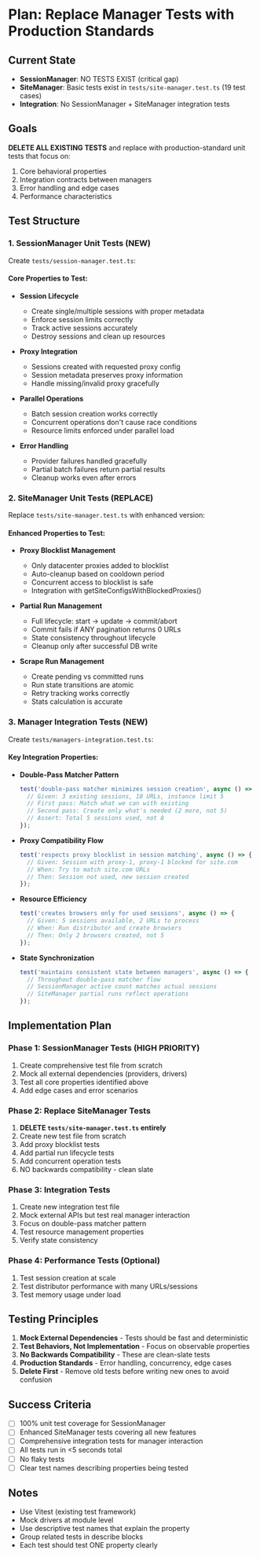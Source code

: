 # Plan: Replace Manager Tests with Production Standards

## Current State
- **SessionManager**: NO TESTS EXIST (critical gap)
- **SiteManager**: Basic tests exist in `tests/site-manager.test.ts` (19 test cases)
- **Integration**: No SessionManager + SiteManager integration tests

## Goals
**DELETE ALL EXISTING TESTS** and replace with production-standard unit tests that focus on:
1. Core behavioral properties
2. Integration contracts between managers
3. Error handling and edge cases
4. Performance characteristics

## Test Structure

### 1. SessionManager Unit Tests (NEW)
Create `tests/session-manager.test.ts`:

#### Core Properties to Test:
- **Session Lifecycle**
  - Create single/multiple sessions with proper metadata
  - Enforce session limits correctly
  - Track active sessions accurately
  - Destroy sessions and clean up resources

- **Proxy Integration**
  - Sessions created with requested proxy config
  - Session metadata preserves proxy information
  - Handle missing/invalid proxy gracefully

- **Parallel Operations**
  - Batch session creation works correctly
  - Concurrent operations don't cause race conditions
  - Resource limits enforced under parallel load

- **Error Handling**
  - Provider failures handled gracefully
  - Partial batch failures return partial results
  - Cleanup works even after errors

### 2. SiteManager Unit Tests (REPLACE)
Replace `tests/site-manager.test.ts` with enhanced version:

#### Enhanced Properties to Test:
- **Proxy Blocklist Management**
  - Only datacenter proxies added to blocklist
  - Auto-cleanup based on cooldown period
  - Concurrent access to blocklist is safe
  - Integration with getSiteConfigsWithBlockedProxies()

- **Partial Run Management**
  - Full lifecycle: start → update → commit/abort
  - Commit fails if ANY pagination returns 0 URLs
  - State consistency throughout lifecycle
  - Cleanup only after successful DB write

- **Scrape Run Management**
  - Create pending vs committed runs
  - Run state transitions are atomic
  - Retry tracking works correctly
  - Stats calculation is accurate

### 3. Manager Integration Tests (NEW)
Create `tests/managers-integration.test.ts`:

#### Key Integration Properties:
- **Double-Pass Matcher Pattern**
  ```typescript
  test('double-pass matcher minimizes session creation', async () => {
    // Given: 3 existing sessions, 10 URLs, instance limit 5
    // First pass: Match what we can with existing
    // Second pass: Create only what's needed (2 more, not 5)
    // Assert: Total 5 sessions used, not 8
  });
  ```

- **Proxy Compatibility Flow**
  ```typescript
  test('respects proxy blocklist in session matching', async () => {
    // Given: Session with proxy-1, proxy-1 blocked for site.com
    // When: Try to match site.com URLs
    // Then: Session not used, new session created
  });
  ```

- **Resource Efficiency**
  ```typescript
  test('creates browsers only for used sessions', async () => {
    // Given: 5 sessions available, 2 URLs to process
    // When: Run distributor and create browsers
    // Then: Only 2 browsers created, not 5
  });
  ```

- **State Synchronization**
  ```typescript
  test('maintains consistent state between managers', async () => {
    // Throughout double-pass matcher flow
    // SessionManager active count matches actual sessions
    // SiteManager partial runs reflect operations
  });
  ```

## Implementation Plan

### Phase 1: SessionManager Tests (HIGH PRIORITY)
1. Create comprehensive test file from scratch
2. Mock all external dependencies (providers, drivers)
3. Test all core properties identified above
4. Add edge cases and error scenarios

### Phase 2: Replace SiteManager Tests
1. **DELETE `tests/site-manager.test.ts` entirely**
2. Create new test file from scratch
3. Add proxy blocklist tests
4. Add partial run lifecycle tests
5. Add concurrent operation tests
6. NO backwards compatibility - clean slate

### Phase 3: Integration Tests
1. Create new integration test file
2. Mock external APIs but test real manager interaction
3. Focus on double-pass matcher pattern
4. Test resource management properties
5. Verify state consistency

### Phase 4: Performance Tests (Optional)
1. Test session creation at scale
2. Test distributor performance with many URLs/sessions
3. Test memory usage under load

## Testing Principles

1. **Mock External Dependencies** - Tests should be fast and deterministic
2. **Test Behaviors, Not Implementation** - Focus on observable properties
3. **No Backwards Compatibility** - These are clean-slate tests
4. **Production Standards** - Error handling, concurrency, edge cases
5. **Delete First** - Remove old tests before writing new ones to avoid confusion

## Success Criteria

- [ ] 100% unit test coverage for SessionManager
- [ ] Enhanced SiteManager tests covering all new features
- [ ] Comprehensive integration tests for manager interaction
- [ ] All tests run in <5 seconds total
- [ ] No flaky tests
- [ ] Clear test names describing properties being tested

## Notes

- Use Vitest (existing test framework)
- Mock drivers at module level
- Use descriptive test names that explain the property
- Group related tests in describe blocks
- Each test should test ONE property clearly